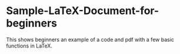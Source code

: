 # Sample-LaTeX-Document-for-beginners
This shows beginners an example of a code and pdf with a few basic functions in LaTeX. 
